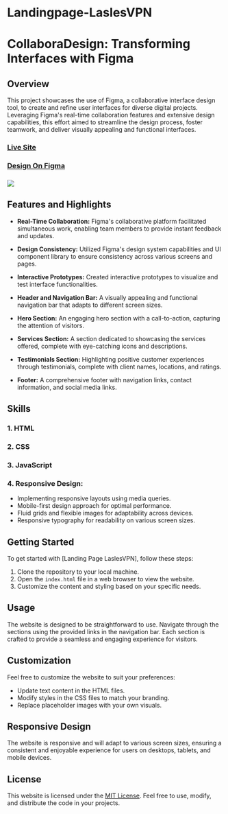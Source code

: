 # Landingpage-LaslesVPN
# CollaboraDesign: Transforming Interfaces with Figma
## Overview

This project showcases the use of Figma, a collaborative interface design tool, to create and refine user interfaces for diverse digital projects. Leveraging Figma's real-time collaboration features and extensive design capabilities, this effort aimed to streamline the design process, foster teamwork, and deliver visually appealing and functional interfaces.

### [Live Site](https://landingpg-lasles-vpn.vercel.app/)
### [Design On Figma](https://www.figma.com/file/y4g7B9BSJsuPkI101iyF5E/FREEBIES-Landingpage-LaslesVPN-Community)
### ![](images/Cover.png)

## Features and Highlights

- **Real-Time Collaboration:** Figma's collaborative platform facilitated simultaneous work, enabling team members to provide instant feedback and updates.
  
- **Design Consistency:** Utilized Figma's design system capabilities and UI component library to ensure consistency across various screens and pages.

- **Interactive Prototypes:** Created interactive prototypes to visualize and test interface functionalities.

- **Header and Navigation Bar:** A visually appealing and functional navigation bar that adapts to different screen sizes.

- **Hero Section:** An engaging hero section with a call-to-action, capturing the attention of visitors.

- **Services Section:** A section dedicated to showcasing the services offered, complete with eye-catching icons and descriptions.

- **Testimonials Section:** Highlighting positive customer experiences through testimonials, complete with client names, locations, and ratings.

- **Footer:** A comprehensive footer with navigation links, contact information, and social media links.
## Skills

### 1. HTML 
### 2. CSS 
### 3. JavaScript
### 4. Responsive Design:

- Implementing responsive layouts using media queries.
- Mobile-first design approach for optimal performance.
- Fluid grids and flexible images for adaptability across devices.
- Responsive typography for readability on various screen sizes.


## Getting Started

To get started with [Landing Page LaslesVPN], follow these steps:

1. Clone the repository to your local machine.
2. Open the `index.html` file in a web browser to view the website.
3. Customize the content and styling based on your specific needs.

## Usage

The website is designed to be straightforward to use. Navigate through the sections using the provided links in the navigation bar. Each section is crafted to provide a seamless and engaging experience for visitors.

## Customization

Feel free to customize the website to suit your preferences:

- Update text content in the HTML files.
- Modify styles in the CSS files to match your branding.
- Replace placeholder images with your own visuals.

## Responsive Design

The website is responsive and will adapt to various screen sizes, ensuring a consistent and enjoyable experience for users on desktops, tablets, and mobile devices.

## License

This website is licensed under the [MIT License](LICENSE). Feel free to use, modify, and distribute the code in your projects.
